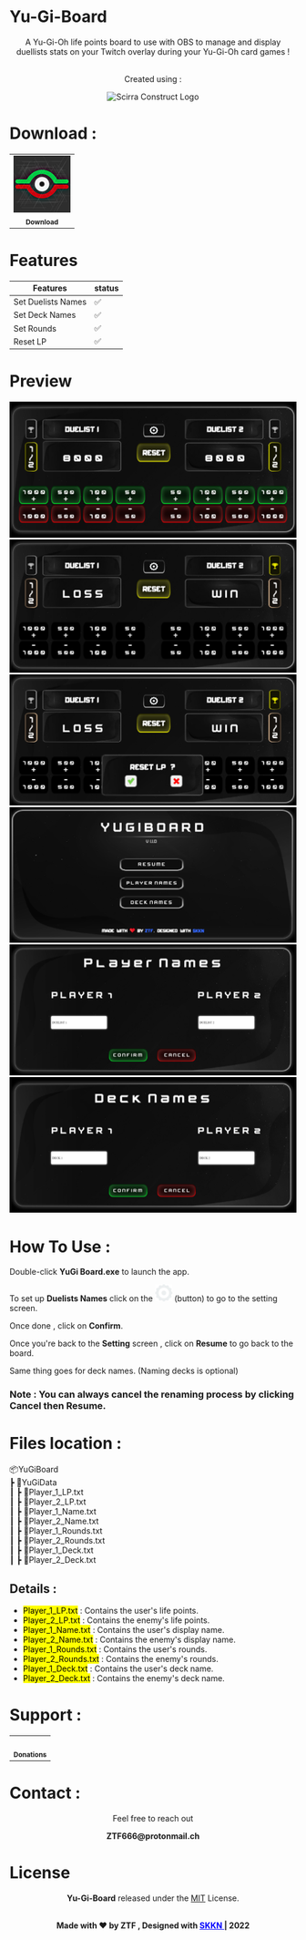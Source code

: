 # Yu-Gi-Board

<div align="center">
A Yu-Gi-Oh life points board to use with OBS to manage and display duellists stats on your Twitch overlay during your Yu-Gi-Oh card games ! 

<br>
<br>
<p>Created using  :</p>
<img src="https://upload.wikimedia.org/wikipedia/commons/7/79/Construct_3_Logo.svg" alt="Scirra Construct Logo" width="80" height="80"/>
</div>

# Download : 
<div align="center">
<table>
  <tr>
    <td align="center"><a href="https://github.com/ZTF666/YuGiBoard/releases/download/v1.1.0/YuGiBoard-V1.1.0.zip" target='_blank'><img src="scrshts/icon.png" width="100px;"/><br /><sub><b>Download</b></sub></a></td>
  </tr>
</table>

</div>

# Features 

| Features                   | status |
| -------------------------- | ------ |
| Set Duelists Names         | ✅     |
| Set Deck Names             | ✅     |
| Set Rounds                 | ✅     |
| Reset LP                   | ✅     |


# Preview  
<div align="center">
<img src="scrshts/board1.png" />
<img src="scrshts/winloss1.png" />
<img src="scrshts/reset1.png" />
<img src="scrshts/settings1.png" />
<img src="scrshts/namechange1.png" />
<img src="scrshts/decknamechange1.png" />
</div>



# How To Use :  

<div>
<p> Double-click <strong>YuGi Board.exe</strong> to launch the app.</p>
<p> To set up <strong>Duelists Names</strong> click on the <img src="scrshts/set.png" width="30"/> (button) to go to the setting screen. </p>
<p> Once done , click on <strong>Confirm</strong>.</p>
<p> Once you're back to the <strong>Setting</strong> screen , click on <strong>Resume</strong> to go back to the board.</p>
<p>Same thing goes for deck names. (Naming decks is optional)</p>

<h3>Note : You can always cancel the renaming process by clicking <strong>Cancel</strong> then <strong>Resume.</strong></h3>



</div>


# Files location :  

📦YuGiBoard  
 ┣ 📂YuGiData  
 ┃ ┣ 📜Player_1_LP.txt  
 ┃ ┣ 📜Player_2_LP.txt  
 ┃ ┣ 📜Player_1_Name.txt  
 ┃ ┣ 📜Player_2_Name.txt  
 ┃ ┣ 📜Player_1_Rounds.txt  
 ┃ ┣ 📜Player_2_Rounds.txt  
 ┃ ┣ 📜Player_1_Deck.txt  
 ┃ ┣ 📜Player_2_Deck.txt  


## Details :

* <mark>Player_1_LP.txt</mark> : Contains the user's life points.
* <mark>Player_2_LP.txt</mark> : Contains the enemy's life points.
* <mark>Player_1_Name.txt</mark> : Contains the user's display name.
* <mark>Player_2_Name.txt</mark> : Contains the enemy's display name.
* <mark>Player_1_Rounds.txt</mark> : Contains the user's rounds.
* <mark>Player_2_Rounds.txt</mark> : Contains the enemy's rounds.
* <mark>Player_1_Deck.txt</mark> : Contains the user's deck name.
* <mark>Player_2_Deck.txt</mark> : Contains the enemy's deck name.

</p>

# Support :

<div align="center">
<table>
  <tr>
    <td align="center"><a href="https://www.paypal.com/paypalme/ztf666" target='_blank'><img src="https://1000logos.net/wp-content/uploads/2017/05/emblem-Paypal.jpg" width="100px;" alt=""/><br /><sub><b>Donations</b></sub></a></td>
  </tr>
</table>
</div>

# Contact : 

<div align="center">
<p>Feel free to reach out</p>
<p><strong>ZTF666@protonmail.ch</strong></p>
</div>



# License

<div align="center">

**Yu-Gi-Board**
released under the [MIT](LICENSE) License.
<br><br>

<strong><p>Made with ❤️ by ZTF , Designed with <a href="https://twitch.tv/skkn_tv" target="_blank" style="color:blue"> SKKN </a> | 2022 </p> </strong>

</div>
